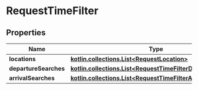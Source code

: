 
# RequestTimeFilter

## Properties
Name | Type | Description | Notes
------------ | ------------- | ------------- | -------------
**locations** | [**kotlin.collections.List&lt;RequestLocation&gt;**](RequestLocation.md) |  | 
**departureSearches** | [**kotlin.collections.List&lt;RequestTimeFilterDepartureSearch&gt;**](RequestTimeFilterDepartureSearch.md) |  |  [optional]
**arrivalSearches** | [**kotlin.collections.List&lt;RequestTimeFilterArrivalSearch&gt;**](RequestTimeFilterArrivalSearch.md) |  |  [optional]



